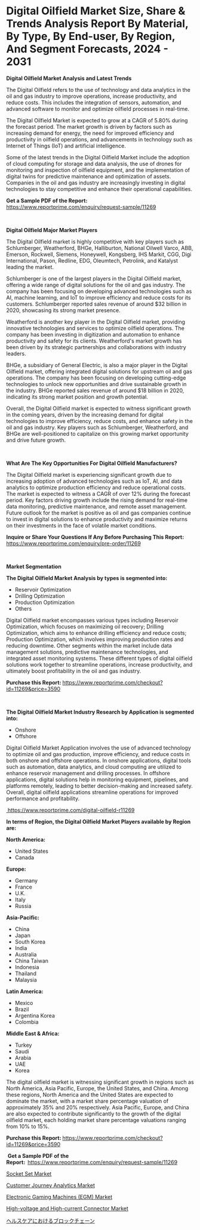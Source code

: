 <p><h1>Digital Oilfield Market Size, Share & Trends Analysis Report By Material, By Type, By End-user, By Region, And Segment Forecasts, 2024 - 2031</h1></p><p><strong>Digital Oilfield Market Analysis and Latest Trends</strong></p>
<p><p>The Digital Oilfield refers to the use of technology and data analytics in the oil and gas industry to improve operations, increase productivity, and reduce costs. This includes the integration of sensors, automation, and advanced software to monitor and optimize oilfield processes in real-time.</p><p>The Digital Oilfield Market is expected to grow at a CAGR of 5.80% during the forecast period. The market growth is driven by factors such as increasing demand for energy, the need for improved efficiency and productivity in oilfield operations, and advancements in technology such as Internet of Things (IoT) and artificial intelligence.</p><p>Some of the latest trends in the Digital Oilfield Market include the adoption of cloud computing for storage and data analysis, the use of drones for monitoring and inspection of oilfield equipment, and the implementation of digital twins for predictive maintenance and optimization of assets. Companies in the oil and gas industry are increasingly investing in digital technologies to stay competitive and enhance their operational capabilities.</p></p>
<p><strong>Get a Sample PDF of the Report:&nbsp;</strong> <a href="https://www.reportprime.com/enquiry/request-sample/11269">https://www.reportprime.com/enquiry/request-sample/11269</a></p>
<p>&nbsp;</p>
<p><strong>Digital Oilfield Major Market Players</strong></p>
<p><p>The Digital Oilfield market is highly competitive with key players such as Schlumberger, Weatherford, BHGe, Halliburton, National Oilwell Varco, ABB, Emerson, Rockwell, Siemens, Honeywell, Kongsberg, IHS Markit, CGG, Digi International, Pason, Redline, EDG, Oleumtech, Petrolink, and Katalyst leading the market.</p><p>Schlumberger is one of the largest players in the Digital Oilfield market, offering a wide range of digital solutions for the oil and gas industry. The company has been focusing on developing advanced technologies such as AI, machine learning, and IoT to improve efficiency and reduce costs for its customers. Schlumberger reported sales revenue of around $32 billion in 2020, showcasing its strong market presence.</p><p>Weatherford is another key player in the Digital Oilfield market, providing innovative technologies and services to optimize oilfield operations. The company has been investing in digitization and automation to enhance productivity and safety for its clients. Weatherford's market growth has been driven by its strategic partnerships and collaborations with industry leaders.</p><p>BHGe, a subsidiary of General Electric, is also a major player in the Digital Oilfield market, offering integrated digital solutions for upstream oil and gas operations. The company has been focusing on developing cutting-edge technologies to unlock new opportunities and drive sustainable growth in the industry. BHGe reported sales revenue of around $18 billion in 2020, indicating its strong market position and growth potential.</p><p>Overall, the Digital Oilfield market is expected to witness significant growth in the coming years, driven by the increasing demand for digital technologies to improve efficiency, reduce costs, and enhance safety in the oil and gas industry. Key players such as Schlumberger, Weatherford, and BHGe are well-positioned to capitalize on this growing market opportunity and drive future growth.</p></p>
<p>&nbsp;</p>
<p><strong>What Are The Key Opportunities For Digital Oilfield Manufacturers?</strong></p>
<p><p>The Digital Oilfield market is experiencing significant growth due to increasing adoption of advanced technologies such as IoT, AI, and data analytics to optimize production efficiency and reduce operational costs. The market is expected to witness a CAGR of over 12% during the forecast period. Key factors driving growth include the rising demand for real-time data monitoring, predictive maintenance, and remote asset management. Future outlook for the market is positive as oil and gas companies continue to invest in digital solutions to enhance productivity and maximize returns on their investments in the face of volatile market conditions.</p></p>
<p><strong>Inquire or Share Your Questions If Any Before Purchasing This Report:</strong> <a href="https://www.reportprime.com/enquiry/pre-order/11269">https://www.reportprime.com/enquiry/pre-order/11269</a></p>
<p>&nbsp;</p>
<p><strong>Market Segmentation</strong></p>
<p><strong>The Digital Oilfield Market Analysis by types is segmented into:</strong></p>
<p><ul><li>Reservoir Optimization</li><li>Drilling Optimization</li><li>Production Optimization</li><li>Others</li></ul></p>
<p><p>Digital Oilfield market encompasses various types including Reservoir Optimization, which focuses on maximizing oil recovery; Drilling Optimization, which aims to enhance drilling efficiency and reduce costs; Production Optimization, which involves improving production rates and reducing downtime. Other segments within the market include data management solutions, predictive maintenance technologies, and integrated asset monitoring systems. These different types of digital oilfield solutions work together to streamline operations, increase productivity, and ultimately boost profitability in the oil and gas industry.</p></p>
<p><strong>Purchase this Report:&nbsp;</strong><a href="https://www.reportprime.com/checkout?id=11269&price=3590">https://www.reportprime.com/checkout?id=11269&price=3590</a></p>
<p>&nbsp;</p>
<p><strong>The Digital Oilfield Market Industry Research by Application is segmented into:</strong></p>
<p><ul><li>Onshore</li><li>Offshore</li></ul></p>
<p><p>Digital Oilfield Market Application involves the use of advanced technology to optimize oil and gas production, improve efficiency, and reduce costs in both onshore and offshore operations. In onshore applications, digital tools such as automation, data analytics, and cloud computing are utilized to enhance reservoir management and drilling processes. In offshore applications, digital solutions help in monitoring equipment, pipelines, and platforms remotely, leading to better decision-making and increased safety. Overall, digital oilfield applications streamline operations for improved performance and profitability.</p></p>
<p><a href="https://www.reportprime.com/digital-oilfield-r11269">&nbsp;https://www.reportprime.com/digital-oilfield-r11269</a></p>
<p><strong>In terms of Region, the Digital Oilfield Market Players available by Region are:</strong></p>
<p>
    <p> <strong> North America: </strong>
        <ul>
            <li>United States</li>
            <li>Canada</li>
        </ul>
        </p> 
    <p> <strong> Europe: </strong>
        <ul>
            <li>Germany</li>
            <li>France</li>
            <li>U.K.</li>
            <li>Italy</li>
            <li>Russia</li>
        </ul>
        </p> 
    <p> <strong> Asia-Pacific: </strong>
        <ul>
            <li>China</li>
            <li>Japan</li>
            <li>South Korea</li>
            <li>India</li>
            <li>Australia</li>
            <li>China Taiwan</li>
            <li>Indonesia</li>
            <li>Thailand</li>
            <li>Malaysia</li>
        </ul>
        </p> 
    <p> <strong> Latin America: </strong>
        <ul>
            <li>Mexico</li>
            <li>Brazil</li>
            <li>Argentina Korea</li>
            <li>Colombia</li>
        </ul>
        </p> 
    <p> <strong> Middle East & Africa: </strong>
        <ul>
            <li>Turkey</li>
            <li>Saudi</li>
            <li>Arabia</li>
            <li>UAE</li>
            <li>Korea</li>
        </ul>
    </p>
    </p>
<p><p>The digital oilfield market is witnessing significant growth in regions such as North America, Asia Pacific, Europe, the United States, and China. Among these regions, North America and the United States are expected to dominate the market, with a market share percentage valuation of approximately 35% and 20% respectively. Asia Pacific, Europe, and China are also expected to contribute significantly to the growth of the digital oilfield market, each holding market share percentage valuations ranging from 10% to 15%.</p></p>
<p><strong>Purchase this Report: </strong><a href="https://www.reportprime.com/checkout?id=11269&price=3590">https://www.reportprime.com/checkout?id=11269&price=3590</a></p>
<p>&nbsp;<strong>Get a Sample PDF of the Report:&nbsp;&nbsp;</strong><a href="https://www.reportprime.com/enquiry/request-sample/11269">https://www.reportprime.com/enquiry/request-sample/11269</a></p>
<p><strong></strong></p>
<p><p><a href="https://www.linkedin.com/pulse/socket-set-market-outlook-industry-overview-forecast-o8yqf">Socket Set Market</a></p><p><a href="https://github.com/angeliabkratze/Market-Research-Report-List-1/blob/main/customer-journey-analytics-market.md">Customer Journey Analytics Market</a></p><p><a href="https://issuu.com/reportprime-2/docs/electronic-gaming-machines-egm-market-size-2030.pp">Electronic Gaming Machines (EGM) Market</a></p><p><a href="https://www.linkedin.com/pulse/high-voltage-high-current-connector-market-size-reveals-best-n1kde">High-voltage and High-current Connector Market</a></p><p><a href="https://github.com/gfggqjbfys368009/Market-Research-Report-List-2/blob/main/220365082467.md">ヘルスケアにおけるブロックチェーン</a></p></p>